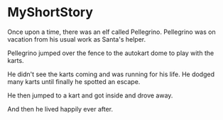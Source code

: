 # MyShortStory

Once upon a time, there was an elf called Pellegrino. Pellegrino was on vacation from his usual work as Santa's helper.

Pellegrino jumped over the fence to the autokart dome to play with the karts.

He didn't see the karts coming and was running for his life. He dodged many karts until finally he spotted an escape.

He then jumped to a kart and got inside and drove away.

And then he lived happily ever after.

